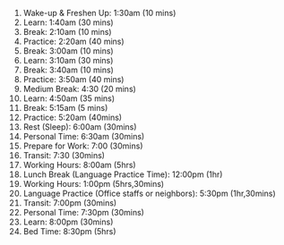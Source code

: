 1. Wake-up & Freshen Up: 1:30am (10 mins)
2. Learn: 1:40am (30 mins)
3. Break: 2:10am (10 mins)
4. Practice: 2:20am (40 mins)
5. Break: 3:00am (10 mins)
6. Learn: 3:10am (30 mins)
7. Break: 3:40am (10 mins)
8. Practice: 3:50am (40 mins)
9. Medium Break: 4:30 (20 mins)
10. Learn: 4:50am (35 mins)
11. Break: 5:15am (5 mins)
12. Practice: 5:20am (40mins)
13. Rest (Sleep): 6:00am (30mins)
14. Personal Time: 6:30am (30mins)
15. Prepare for Work: 7:00 (30mins)
16. Transit: 7:30 (30mins)
17. Working Hours: 8:00am (5hrs)
18. Lunch Break (Language Practice Time): 12:00pm (1hr)
19. Working Hours: 1:00pm (5hrs,30mins)
20. Language Practice (Office staffs or neighbors): 5:30pm (1hr,30mins)
21. Transit: 7:00pm (30mins)
22. Personal Time: 7:30pm (30mins)
23. Learn: 8:00pm (30mins)
24. Bed Time: 8:30pm (5hrs)